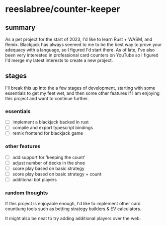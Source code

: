 # reeslabree/counter-keeper

## summary
As a pet project for the start of 2023, I'd like to learn Rust + WASM, and Remix. Blackjack has always seemed to me to be the best way to prove your adequacy with a language, so I figured I'd start there. As of late, I've also been very interested in professional card counters on YouTube so I figured I'd merge my latest interests to create a new project.

## stages
I'll break this up into the a few stages of development, starting with some essentials to get my feet wet, and then some other features if I am enjoying this project and want to continue further.

### essentials
- [ ] implement a blackjack backed in rust
- [ ] compile and export typescript bindings
- [ ] remix frontend for blackjack game

### other features
- [ ] add support for 'keeping the count'
- [ ] adjust number of decks in the shoe
- [ ] score play based on basic strategy
- [ ] score play based on basic strategy + count
- [ ] additional bot players

### random thoughts
If this project is enjoyable enough, I'd like to implement other card countiung tools such as betting strategy builders & EV calculators.

It might also be neat to try adding additional players over the web.